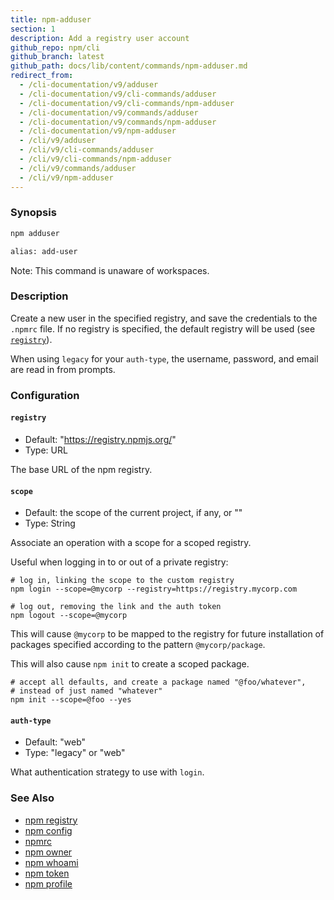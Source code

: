 ```yaml
---
title: npm-adduser
section: 1
description: Add a registry user account
github_repo: npm/cli
github_branch: latest
github_path: docs/lib/content/commands/npm-adduser.md
redirect_from:
  - /cli-documentation/v9/adduser
  - /cli-documentation/v9/cli-commands/adduser
  - /cli-documentation/v9/cli-commands/npm-adduser
  - /cli-documentation/v9/commands/adduser
  - /cli-documentation/v9/commands/npm-adduser
  - /cli-documentation/v9/npm-adduser
  - /cli/v9/adduser
  - /cli/v9/cli-commands/adduser
  - /cli/v9/cli-commands/npm-adduser
  - /cli/v9/commands/adduser
  - /cli/v9/npm-adduser
---
```


### Synopsis

```bash
npm adduser

alias: add-user
```

Note: This command is unaware of workspaces.

### Description

Create a new user in the specified registry, and save the credentials to
the `.npmrc` file. If no registry is specified, the default registry
will be used (see [`registry`](/cli/v9/using-npm/registry)).

When using `legacy` for your `auth-type`, the username, password, and
email are read in from prompts.

### Configuration

#### `registry`

* Default: "https://registry.npmjs.org/"
* Type: URL

The base URL of the npm registry.

#### `scope`

* Default: the scope of the current project, if any, or ""
* Type: String

Associate an operation with a scope for a scoped registry.

Useful when logging in to or out of a private registry:

```
# log in, linking the scope to the custom registry
npm login --scope=@mycorp --registry=https://registry.mycorp.com

# log out, removing the link and the auth token
npm logout --scope=@mycorp
```

This will cause `@mycorp` to be mapped to the registry for future
installation of packages specified according to the pattern
`@mycorp/package`.

This will also cause `npm init` to create a scoped package.

```
# accept all defaults, and create a package named "@foo/whatever",
# instead of just named "whatever"
npm init --scope=@foo --yes
```


#### `auth-type`

* Default: "web"
* Type: "legacy" or "web"

What authentication strategy to use with `login`.

### See Also

* [npm registry](/cli/v9/using-npm/registry)
* [npm config](/cli/v9/commands/npm-config)
* [npmrc](/cli/v9/configuring-npm/npmrc)
* [npm owner](/cli/v9/commands/npm-owner)
* [npm whoami](/cli/v9/commands/npm-whoami)
* [npm token](/cli/v9/commands/npm-token)
* [npm profile](/cli/v9/commands/npm-profile)
